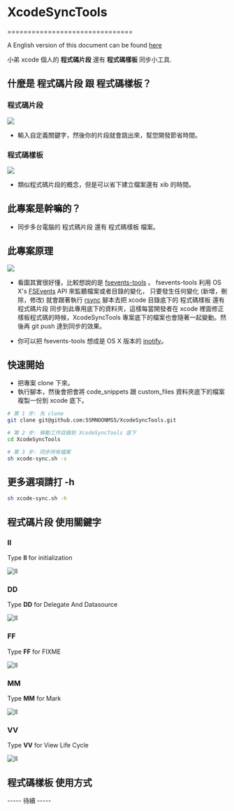 # XcodeSyncTools
===============================

A English version of this document can be found [here](https://github.com/5SMNOONMS5/XcodeSyncTools/blob/master/README.md)

小弟 xcode 個人的 **程式碼片段** 還有 **程式碼樣板** 同步小工具.

## 什麼是 程式碼片段 跟 程式碼樣板？

### 程式碼片段

![](imgs/git_xcode_sinppets.gif)

* 輸入自定義關鍵字，然後你的片段就會跳出來，幫您開發節省時間。

### 程式碼樣板

![](imgs/git_xcode_filetemplate.gif)

* 類似程式碼片段的概念，但是可以省下建立檔案還有 xib 的時間。

## 此專案是幹嘛的？

* 同步多台電腦的 程式碼片段 還有 程式碼樣板 檔案。

## 此專案原理

![](imgs/diagram.png)

* 看圖其實很好懂，比較想說的是 [fsevents-tools](https://github.com/ggreer/fsevents-tools) 。 fsevents-tools 利用 OS X's [FSEvents](https://en.wikipedia.org/wiki/FSEvents) API 來監聽檔案或者目錄的變化，
只要發生任何變化 (新增，刪除，修改) 就會跟著執行 [rsync](https://zh.wikipedia.org/wiki/Rsync) 腳本去把 xcode 目錄底下的 程式碼樣板 還有 程式碼片段 同步到此專用底下的資料夾，這樣每當開發者在 xcode 裡面修正樣板程式碼的時候，XcodeSyncTools 專案底下的檔案也會隨著一起變動。然後再 git push 達到同步的效果。

* 你可以把 fsevents-tools 想成是 OS X 版本的 [inotify](https://zh.wikipedia.org/wiki/Inotify)。

## 快速開始

* 把專案 clone 下來。
* 執行腳本，然後會把會將 code_snippets 跟 custom_files 資料夾底下的檔案複製一份到 xcode 底下。

```bash
# 第 1 步: 先 clone 
git clone git@github.com:5SMNOONMS5/XcodeSyncTools.git

# 第 2 步: 移動工作目錄到 XcodeSyncTools 底下
cd XcodeSyncTools

# 第 3 步: 同步所有檔案
sh xcode-sync.sh -s
```

## 更多選項請打 -h 

```bash
sh xcode-sync.sh -h
``` 

## 程式碼片段 使用關鍵字

### II

Type **II** for initialization

![II](imgs/II.png)

### DD

Type **DD** for Delegate And Datasource

![II](imgs/DD.png)

### FF

Type **FF** for FIXME

![II](imgs/FF.png)

### MM

Type **MM** for Mark

![II](imgs/MM.png)

### VV

Type **VV** for View Life Cycle

![II](imgs/VV.png)

## 程式碼樣板 使用方式

----- 待續 -----
